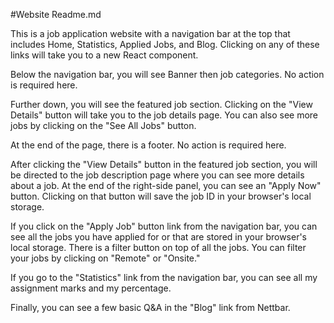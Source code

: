 #Website Readme.md

This is a job application website with a navigation bar at the top that includes Home, Statistics, Applied Jobs, and Blog. Clicking on any of these links will take you to a new React component.

Below the navigation bar, you will see Banner then job categories. No action is required here.

Further down, you will see the featured job section. Clicking on the "View Details" button will take you to the job details page.
You can also see more jobs by clicking on the "See All Jobs" button.

At the end of the page, there is a footer. No action is required here.

After clicking the "View Details" button in the featured job section, you will be directed to the job description page where you can see more details about a job. At the end of the right-side panel, you can see an "Apply Now" button. Clicking on that button will save the job ID in your browser's local storage.

If you click on the "Apply Job" button link from the navigation bar, you can see all the jobs you have applied for or that are stored in your browser's local storage. There is a filter button on top of all the jobs. You can filter your jobs by clicking on "Remote" or "Onsite."

If you go to the "Statistics" link from the navigation bar, you can see all my assignment marks and my percentage.

Finally, you can see a few basic Q&A in the "Blog" link from Nettbar.

